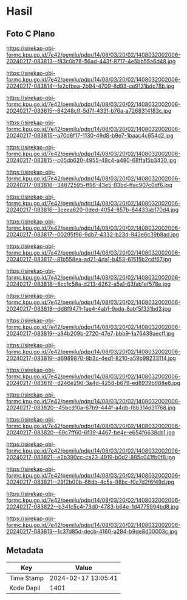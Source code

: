 # Hasil

## Foto C Plano

https://sirekap-obj-formc.kpu.go.id/7e42/pemilu/pdpr/14/08/03/20/02/1408032002006-20240217-083813--f83c0b78-56ad-443f-8717-4e5bb55a6d48.jpg

https://sirekap-obj-formc.kpu.go.id/7e42/pemilu/pdpr/14/08/03/20/02/1408032002006-20240217-083814--fe2cfbea-2b94-4709-8d93-ce9131bdc78b.jpg

https://sirekap-obj-formc.kpu.go.id/7e42/pemilu/pdpr/14/08/03/20/02/1408032002006-20240217-083815--84248cff-5d7f-433f-b76a-a7268314183c.jpg

https://sirekap-obj-formc.kpu.go.id/7e42/pemilu/pdpr/14/08/03/20/02/1408032002006-20240217-083815--a70d6f17-1130-49d8-b9e7-1baac4c654d2.jpg

https://sirekap-obj-formc.kpu.go.id/7e42/pemilu/pdpr/14/08/03/20/02/1408032002006-20240217-083815--c05db620-4955-48c4-a480-68ffa15b3430.jpg

https://sirekap-obj-formc.kpu.go.id/7e42/pemilu/pdpr/14/08/03/20/02/1408032002006-20240217-083816--34672595-ff96-43e5-83bd-ffac907c0df6.jpg

https://sirekap-obj-formc.kpu.go.id/7e42/pemilu/pdpr/14/08/03/20/02/1408032002006-20240217-083816--3ceea620-0ded-4054-857b-84433ab170d4.jpg

https://sirekap-obj-formc.kpu.go.id/7e42/pemilu/pdpr/14/08/03/20/02/1408032002006-20240217-083817--00295f96-9db7-4332-b23d-843e6c39b8ad.jpg

https://sirekap-obj-formc.kpu.go.id/7e42/pemilu/pdpr/14/08/03/20/02/1408032002006-20240217-083817--81b558ea-ad21-4da1-b453-61515b2cdf67.jpg

https://sirekap-obj-formc.kpu.go.id/7e42/pemilu/pdpr/14/08/03/20/02/1408032002006-20240217-083818--8cc1c58a-d213-4262-a5a1-63fab1ef578e.jpg

https://sirekap-obj-formc.kpu.go.id/7e42/pemilu/pdpr/14/08/03/20/02/1408032002006-20240217-083818--dd6f9471-1ae4-4ab1-9ada-8abf5f331bd3.jpg

https://sirekap-obj-formc.kpu.go.id/7e42/pemilu/pdpr/14/08/03/20/02/1408032002006-20240217-083819--a84b209b-2720-47e7-bbb9-1a76439aecff.jpg

https://sirekap-obj-formc.kpu.go.id/7e42/pemilu/pdpr/14/08/03/20/02/1408032002006-20240217-083819--d6989870-8b3c-4ed1-8210-a59b98233114.jpg

https://sirekap-obj-formc.kpu.go.id/7e42/pemilu/pdpr/14/08/03/20/02/1408032002006-20240217-083819--d246e296-3a4d-4258-b679-ed8939b688e8.jpg

https://sirekap-obj-formc.kpu.go.id/7e42/pemilu/pdpr/14/08/03/20/02/1408032002006-20240217-083820--45bcd10a-67b9-444f-a4db-f8b314d31768.jpg

https://sirekap-obj-formc.kpu.go.id/7e42/pemilu/pdpr/14/08/03/20/02/1408032002006-20240217-083820--69c7ff60-6f39-4467-be4e-e654f6638cb1.jpg

https://sirekap-obj-formc.kpu.go.id/7e42/pemilu/pdpr/14/08/03/20/02/1408032002006-20240217-083821--e2b390cc-ca23-4919-b0d2-885c041fb0f8.jpg

https://sirekap-obj-formc.kpu.go.id/7e42/pemilu/pdpr/14/08/03/20/02/1408032002006-20240217-083821--29f2b00b-66db-4c5a-98bc-f0c7d2f6f49d.jpg

https://sirekap-obj-formc.kpu.go.id/7e42/pemilu/pdpr/14/08/03/20/02/1408032002006-20240217-083822--b341c5c4-73d0-4783-b64e-1d4775994bd8.jpg

https://sirekap-obj-formc.kpu.go.id/7e42/pemilu/pdpr/14/08/03/20/02/1408032002006-20240217-083813--1c37d85d-decb-4160-a284-b9de8d00003c.jpg


## Metadata

| Key        | Value               |
| ---------- | ------------------- |
| Time Stamp | 2024-02-17 13:05:41 |
| Kode Dapil | 1401                |



